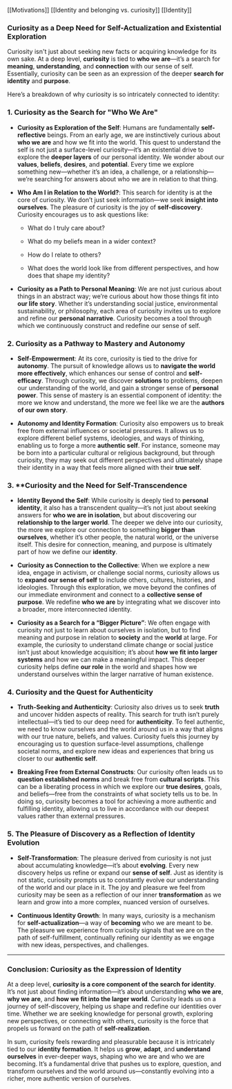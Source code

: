 
[[Motivations]]
[[Identity and belonging vs. curiosity]]
[[Identity]]

### Curiosity as a Deep Need for **Self-Actualization** and **Existential Exploration**

Curiosity isn't just about seeking new facts or acquiring knowledge for its own sake. At a deep level, **curiosity** is tied to **who we are**—it’s a search for **meaning**, **understanding**, and **connection** with our sense of self. Essentially, curiosity can be seen as an expression of the deeper **search for identity** and **purpose**.

Here’s a breakdown of why curiosity is so intricately connected to identity:

### 1. **Curiosity as the Search for "Who We Are"**

- **Curiosity as Exploration of the Self**: Humans are fundamentally **self-reflective** beings. From an early age, we are instinctively curious about **who we are** and how we fit into the world. This quest to understand the self is not just a surface-level curiosity—it’s an existential drive to explore the **deeper layers** of our personal identity. We wonder about our **values**, **beliefs**, **desires**, and **potential**. Every time we explore something new—whether it’s an idea, a challenge, or a relationship—we’re searching for answers about who we are in relation to that thing.
    
- **Who Am I in Relation to the World?**: This search for identity is at the core of curiosity. We don’t just seek information—we seek **insight into ourselves**. The pleasure of curiosity is the joy of **self-discovery**. Curiosity encourages us to ask questions like:
    
    - What do I truly care about?
        
    - What do my beliefs mean in a wider context?
        
    - How do I relate to others?
        
    - What does the world look like from different perspectives, and how does that shape my identity?
        
- **Curiosity as a Path to Personal Meaning**: We are not just curious about things in an abstract way; we’re curious about how those things fit into **our life story**. Whether it’s understanding social justice, environmental sustainability, or philosophy, each area of curiosity invites us to explore and refine our **personal narrative**. Curiosity becomes a tool through which we continuously construct and redefine our sense of self.
    

### 2. **Curiosity as a Pathway to Mastery and Autonomy**

- **Self-Empowerment**: At its core, curiosity is tied to the drive for **autonomy**. The pursuit of knowledge allows us to **navigate the world more effectively**, which enhances our sense of control and **self-efficacy**. Through curiosity, we discover **solutions** to problems, deepen our understanding of the world, and gain a stronger sense of **personal power**. This sense of mastery is an essential component of identity: the more we know and understand, the more we feel like we are the **authors of our own story**.
    
- **Autonomy and Identity Formation**: Curiosity also empowers us to break free from external influences or societal pressures. It allows us to explore different belief systems, ideologies, and ways of thinking, enabling us to forge a more **authentic self**. For instance, someone may be born into a particular cultural or religious background, but through curiosity, they may seek out different perspectives and ultimately shape their identity in a way that feels more aligned with their **true self**.
    

### 3. **Curiosity and the Need for **Self-Transcendence**

- **Identity Beyond the Self**: While curiosity is deeply tied to **personal identity**, it also has a transcendent quality—it’s not just about seeking answers for **who we are in isolation**, but about discovering our **relationship to the larger world**. The deeper we delve into our curiosity, the more we explore our connection to something **bigger than ourselves**, whether it’s other people, the natural world, or the universe itself. This desire for connection, meaning, and purpose is ultimately part of how we define our **identity**.
    
- **Curiosity as Connection to the Collective**: When we explore a new idea, engage in activism, or challenge social norms, curiosity allows us to **expand our sense of self** to include others, cultures, histories, and ideologies. Through this exploration, we move beyond the confines of our immediate environment and connect to a **collective sense of purpose**. We redefine **who we are** by integrating what we discover into a broader, more interconnected identity.
    
- **Curiosity as a Search for a “Bigger Picture”**: We often engage with curiosity not just to learn about ourselves in isolation, but to find meaning and purpose in relation to **society** and the **world** at large. For example, the curiosity to understand climate change or social justice isn’t just about knowledge acquisition; it’s about **how we fit into larger systems** and how we can make a meaningful impact. This deeper curiosity helps define **our role** in the world and shapes how we understand ourselves within the larger narrative of human existence.
    

### 4. **Curiosity and the Quest for Authenticity**

- **Truth-Seeking and Authenticity**: Curiosity also drives us to seek **truth** and uncover hidden aspects of reality. This search for truth isn’t purely intellectual—it’s tied to our deep need for **authenticity**. To feel authentic, we need to know ourselves and the world around us in a way that aligns with our true nature, beliefs, and values. Curiosity fuels this journey by encouraging us to question surface-level assumptions, challenge societal norms, and explore new ideas and experiences that bring us closer to our **authentic self**.
    
- **Breaking Free from External Constructs**: Our curiosity often leads us to **question established norms** and break free from **cultural scripts**. This can be a liberating process in which we explore our **true desires**, goals, and beliefs—free from the constraints of what society tells us to be. In doing so, curiosity becomes a tool for achieving a more authentic and fulfilling identity, allowing us to live in accordance with our deepest values rather than external pressures.
    

### 5. **The Pleasure of Discovery as a Reflection of Identity Evolution**

- **Self-Transformation**: The pleasure derived from curiosity is not just about accumulating knowledge—it’s about **evolving**. Every new discovery helps us refine or expand our **sense of self**. Just as identity is not static, curiosity prompts us to constantly evolve our understanding of the world and our place in it. The joy and pleasure we feel from curiosity may be seen as a reflection of our inner **transformation** as we learn and grow into a more complex, nuanced version of ourselves.
    
- **Continuous Identity Growth**: In many ways, curiosity is a mechanism for **self-actualization**—a way of **becoming** who we are meant to be. The pleasure we experience from curiosity signals that we are on the path of self-fulfillment, continually refining our identity as we engage with new ideas, perspectives, and challenges.
    

---

### Conclusion: **Curiosity as the Expression of Identity**

At a deep level, **curiosity is a core component of the search for identity**. It’s not just about finding information—it’s about understanding **who we are**, **why we are**, and **how we fit into the larger world**. Curiosity leads us on a journey of self-discovery, helping us shape and redefine our identities over time. Whether we are seeking knowledge for personal growth, exploring new perspectives, or connecting with others, curiosity is the force that propels us forward on the path of **self-realization**.

In sum, curiosity feels rewarding and pleasurable because it is intricately tied to our **identity formation**. It helps us **grow**, **adapt**, and **understand ourselves** in ever-deeper ways, shaping who we are and who we are becoming. It’s a fundamental drive that pushes us to explore, question, and transform ourselves and the world around us—constantly evolving into a richer, more authentic version of ourselves.